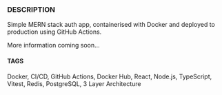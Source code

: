 ### DESCRIPTION
Simple MERN stack auth app, containerised with Docker and deployed to production using GitHub Actions.

More information coming soon...

#### TAGS
Docker, CI/CD, GitHub Actions, Docker Hub, React, Node.js, TypeScript, Vitest, Redis, PostgreSQL, 3 Layer Architecture
